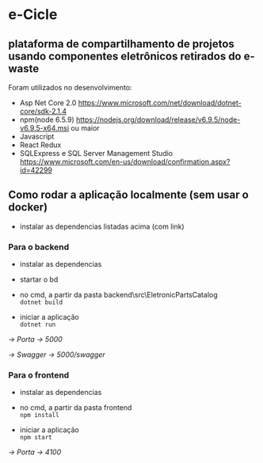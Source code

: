 # e-Cicle 
## plataforma de compartilhamento de projetos usando componentes eletrônicos retirados do e-waste

Foram utilizados no desenvolvimento:
- Asp Net Core 2.0 https://www.microsoft.com/net/download/dotnet-core/sdk-2.1.4
- npm(node 6.5.9) https://nodejs.org/download/release/v6.9.5/node-v6.9.5-x64.msi ou maior
- Javascript
- React Redux
- SQLExpress e SQL Server Management Studio https://www.microsoft.com/en-us/download/confirmation.aspx?id=42299

## Como rodar a aplicação localmente (sem usar o docker)

- instalar as dependencias listadas acima (com link)

### Para o backend

- instalar as dependencias 
- startar o bd

- no cmd, a partir da pasta backend\src\EletronicPartsCatalog <br />
``` dotnet build ```

- iniciar a aplicação <br />
``` dotnet run ```

*-> Porta -> 5000*

*-> Swagger -> 5000/swagger*

### Para o frontend

- instalar as dependencias <br />

- no cmd, a partir da pasta frontend <br />
``` npm install ```

- iniciar a aplicação <br />
``` npm start ```

*-> Porta -> 4100*


